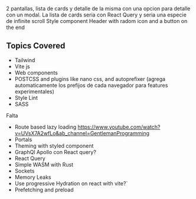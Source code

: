 2 pantallas, lista de cards y detalle de la misma con una opcion para detalle con un modal.
La lista de cards seria con React Query y seria una especie de infinite scroll
Style component Header with radom icon and a button on the end

## Topics Covered

- Tailwind
- Vite js
- Web components
- POSTCSS and plugins like nano css, and autoprefixer (agrega automaticamente los prefijos de cada navegador para features experimentales)
- Style Lint
- SASS

Falta

- Route based lazy loading https://www.youtube.com/watch?v=UVsX7A2wfLo&ab_channel=GentlemanProgramming
- Portals
- Theming with styled component
- GraphQl Apollo con React query?
- React Query
- Simple WASM with Rust
- Sockets
- Memory Leaks
- Use progressive Hydration on react with vite?`
- Prefetching and preload
